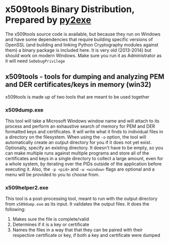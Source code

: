 # x509tools Binary Distribution, Prepared by [py2exe](http://www.py2exe.org)

The x509tools source code is available, but because they run on Windows and have some dependencies that require building specific versions of OpenSSL (and building and linking Python Cryptography modules against them) a binary package is included here. It is very old (2013-2014) but should work on modern Windows. Make sure you run it as Administrator as it will need `SeDebugPrivilege`

## x509tools - tools for dumping and analyzing PEM and DER certificates/keys in memory (win32)

x509tools is made up of two tools that are meant to be used together

### x509dump.exe 

This tool will take a Microsoft Windows window name and will attach to its process and perform an exhaustive search of memory for PEM and DER formatted keys and certificates. It will write what it finds to individual files in a directory on the filesystem. When using the `-o` option, the tool will automatically create an output directory for you if it does not yet exist. Optionally, specify an existing directory. It doesn't have to be empty, so you can make multiple runs against multiple programs and store all of the certificates and keys in a single directory to collect a large amount, even for a whole system, by iterating over the PIDs outside of the application before executing it. Also, the `-p <pid>` and `-w <window>` flags are optional and a menu will be provided to you to choose from.

### x509helper2.exe

This tool is a post-processing tool, meant to run with the output directory from `x509dump.exe` as its input. It validates the output files. It does the following:

1. Makes sure the file is complete/valid
2. Determines if it is a key or certificate
3. Names the files in a way that that they can be paired with their respective certificate or key, if both a key and certificate were dumped




